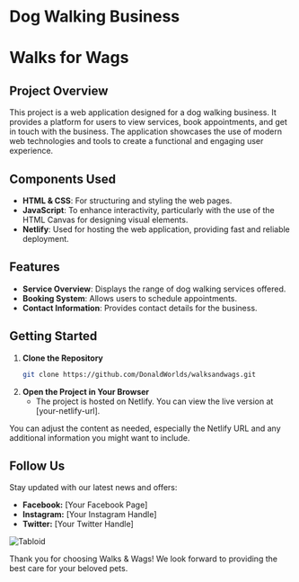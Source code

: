 
# Dog Walking Business
# Walks for Wags

## Project Overview

This project is a web application designed for a dog walking business. It provides a platform for users to view services, book appointments, and get in touch with the business. The application showcases the use of modern web technologies and tools to create a functional and engaging user experience.

## Components Used

- **HTML & CSS**: For structuring and styling the web pages.
- **JavaScript**: To enhance interactivity, particularly with the use of the HTML Canvas for designing visual elements.
- **Netlify**: Used for hosting the web application, providing fast and reliable deployment.

## Features

- **Service Overview**: Displays the range of dog walking services offered.
- **Booking System**: Allows users to schedule appointments.
- **Contact Information**: Provides contact details for the business.

## Getting Started

1. **Clone the Repository**
   ```bash
   git clone https://github.com/DonaldWorlds/walksandwags.git
   ```
2. **Open the Project in Your Browser**
   - The project is hosted on Netlify. You can view the live version at [your-netlify-url].



You can adjust the content as needed, especially the Netlify URL and any additional information you might want to include.

## Follow Us

Stay updated with our latest news and offers:
- **Facebook:** [Your Facebook Page]
- **Instagram:** [Your Instagram Handle]
- **Twitter:** [Your Twitter Handle]

![Tabloid](https://github.com/user-attachments/assets/15379a05-a29f-41b3-bc40-0707416599cb)


Thank you for choosing Walks & Wags! We look forward to providing the best care for your beloved pets.



